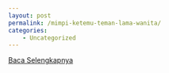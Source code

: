 ```yaml
---
layout: post
permalink: /mimpi-ketemu-teman-lama-wanita/
categories:
    - Uncategorized
---
```


[Baca Selengkapnya](/04)